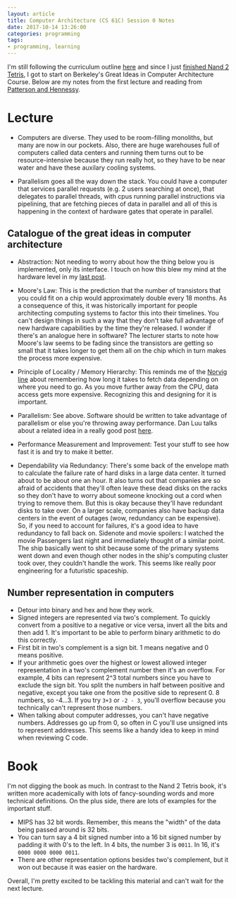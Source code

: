 ```yaml
---
layout: article
title: Computer Architecture (CS 61C) Session 0 Notes
date: 2017-10-14 13:26:00
categories: programming
tags:
- programming, learning
---
```


I'm still following the curriculum outline [here](https://teachyourselfcs.com/#architecture) and since I just [finished Nand 2 Tetris](http://arlandism.github.io/programming/2017/10/14/nand-2-tetris-part-1-retrospective/), I got to start on Berkeley's Great Ideas in Computer Architecture Course. Below are my notes from the first lecture and reading from [Patterson and Hennessy](https://www.amazon.com/Computer-Organization-Design-MIPS-Fifth/dp/0124077269).

# Lecture

- Computers are diverse. They used to be room-filling monoliths, but many are now in our pockets. Also, there are huge warehouses full of computers called data centers and running them turns out to be resource-intensive because they run really hot, so they have to be near water and have these auxilary cooling systems.

- Parallelism goes all the way down the stack. You could have a computer that services parallel requests (e.g. 2 users searching at once), that delegates to parallel threads, with cpus running parallel instructions via pipelining, that are fetching pieces of data in parallel and all of this is happening in the context of hardware gates that operate in parallel.

## Catalogue of the great ideas in computer architecture
- Abstraction: Not needing to worry about how the thing below you is implemented, only its interface. I touch on how this blew my mind at the hardware level in my [last post](http://arlandism.github.io/programming/2017/10/14/nand-2-tetris-part-1-retrospective/).

- Moore's Law: This is the prediction that the number of transistors that you could fit on a chip would approximately double every 18 months. As a consequence of this, it was historically important for people architecting computing systems to factor this into their timelines. You can't design things in such a way that they don't take full advantage of new hardware capabilities by the time they're released. I wonder if there's an analogue here in software? The lecturer starts to note how Moore's law seems to be fading since the transistors are getting so small that it takes longer to get them all on the chip which in turn makes the process more expensive.

- Principle of Locality / Memory Hierarchy: This reminds me of the [Norvig line](http://norvig.com/21-days.html#answers) about remembering how long it takes to fetch data depending on where you need to go. As you move further away from the CPU, data access gets more expensive. Recognizing this and designing for it is important.

- Parallelism: See above. Software should be written to take advantage of parallelism or else you're throwing away performance. Dan Luu talks about a related idea in a really good post [here](http://danluu.com/programming-books/#computer-architecture).

- Performance Measurement and Improvement: Test your stuff to see how fast it is and try to make it better.

- Dependability via Redundancy: There's some back of the envelope math to calculate the failure rate of hard disks in a large data center. It turned about to be about one an hour. It also turns out that companies are so afraid of accidents that they'll often leave these dead disks on the racks so they don't have to worry about someone knocking out a cord when trying to remove them. But this is okay because they'll have redundant disks to take over. On a larger scale, companies also have backup data centers in the event of outages (wow, redundancy can be expensive). So, if you need to account for failures, it's a good idea to have redundancy to fall back on. Sidenote and movie spoilers: I watched the movie Passengers last night and immediately thought of a similar point. The ship basically went to shit because some of the primary systems went down and even though other nodes in the ship's computing cluster took over, they couldn't handle the work. This seems like really poor engineering for a futuristic spaceship.

## Number representation in computers

- Detour into binary and hex and how they work.
- Signed integers are represented via two's complement. To quickly convert from a positive to a negative or vice versa, invert all the bits and then add 1. It's important to be able to perform binary arithmetic to do this correctly.
- First bit in two's complement is a sign bit. 1 means negative and 0 means positive.
- If your arithmetic goes over the highest or lowest allowed integer representation in a two's complement number then it's an overflow. For example, 4 bits can represent 2^3 total numbers since you have to exclude the sign bit. You split the numbers in half between positive and negative, except you take one from the positive side to represent 0. 8 numbers, so -4...3. If you try `3+3` or `-2 - 3`, you'll overflow because you technically can't represent those numbers.
- When talking about computer addresses, you can't have negative numbers. Addresses go up from 0, so often in C you'll use unsigned ints to represent addresses. This seems like a handy idea to keep in mind when reviewing C code.

# Book

I'm not digging the book as much. In contrast to the Nand 2 Tetris book, it's written more academically with lots of fancy-sounding words and more technical definitions. On the plus side, there are lots of examples for the important stuff.

- MIPS has 32 bit words. Remember, this means the "width" of the data being passed around is 32 bits.
- You can turn say a 4 bit signed number into a 16 bit signed number by padding it with 0's to the left. In 4 bits, the number 3 is `0011`. In 16, it's `0000 0000 0000 0011`.
- There are other representation options besides two's complement, but it won out because it was easier on the hardware.

Overall, I'm pretty excited to be tackling this material and can't wait for the next lecture.
